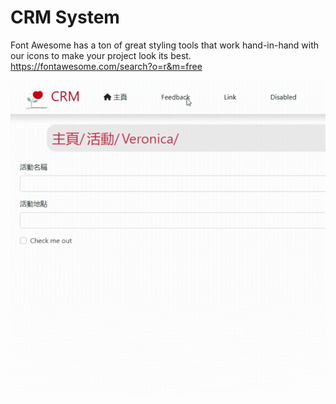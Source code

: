 # CRM System

Font Awesome has a ton of great styling tools that work hand-in-hand with our icons to make your project look its best.
https://fontawesome.com/search?o=r&m=free

![](src/assets/demo.gif)
